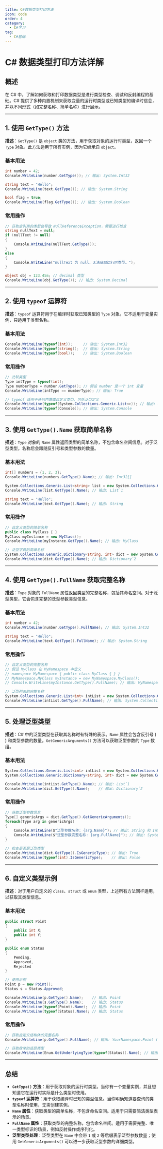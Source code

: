 ```yaml
---
title: C#数据类型打印方法
icon: code
order: 4
category:
  - C#学习
tag:
  - C#基础
---
```




# C# 数据类型打印方法详解

## 概述

在 C# 中，了解如何获取和打印数据类型是进行类型检查、调试和反射编程的基础。C# 提供了多种内置机制来获取变量的运行时类型或已知类型的编译时信息，并以不同形式（如完整名称、简单名称）进行展示。

---

## 1. 使用 `GetType()` 方法

**描述**：`GetType()` 是 `object` 类的方法，用于获取对象的运行时类型，返回一个 `Type` 对象。此方法适用于所有实例，因为它继承自 `object`。

### 基本用法
```csharp
int number = 42;
Console.WriteLine(number.GetType()); // 输出: System.Int32

string text = "Hello";
Console.WriteLine(text.GetType()); // 输出: System.String

bool flag = true;
Console.WriteLine(flag.GetType()); // 输出: System.Boolean
```

### 常用操作
```csharp
// 获取空引用的类型会导致 NullReferenceException，需要进行检查
string nullText = null;
if (nullText != null)
{
    Console.WriteLine(nullText.GetType());
}
else
{
    Console.WriteLine("nullText 为 null，无法获取运行时类型。");
}

object obj = 123.45m; // decimal 类型
Console.WriteLine(obj.GetType()); // 输出: System.Decimal
```

---

## 2. 使用 `typeof` 运算符

**描述**：`typeof` 运算符用于在编译时获取已知类型的 `Type` 对象。它不适用于变量实例，只适用于类型名称。

### 基本用法
```csharp
Console.WriteLine(typeof(int));     // 输出: System.Int32
Console.WriteLine(typeof(string));  // 输出: System.String
Console.WriteLine(typeof(bool));    // 输出: System.Boolean
```

### 常用操作
```csharp
// 比较类型
Type intType = typeof(int);
Type numberType = number.GetType(); // 假设 number 是一个 int 变量
Console.WriteLine(intType == numberType); // 输出: True

// typeof 适用于任何内置或自定义类型，包括泛型定义
Console.WriteLine(typeof(System.Collections.Generic.List<>)); // 输出: System.Collections.Generic.List`1
Console.WriteLine(typeof(Console)); // 输出: System.Console
```

---

## 3. 使用 `GetType().Name` 获取简单名称

**描述**：`Type` 对象的 `Name` 属性返回类型的简单名称，不包含命名空间信息。对于泛型类型，名称后会跟随反引号和类型参数的数量。

### 基本用法
```csharp
int[] numbers = {1, 2, 3};
Console.WriteLine(numbers.GetType().Name); // 输出: Int32[]

System.Collections.Generic.List<string> list = new System.Collections.Generic.List<string>();
Console.WriteLine(list.GetType().Name); // 输出: List`1

string text = "Hello";
Console.WriteLine(text.GetType().Name); // 输出: String
```

### 常用操作
```csharp
// 自定义类型的简单名称
public class MyClass { }
MyClass myInstance = new MyClass();
Console.WriteLine(myInstance.GetType().Name); // 输出: MyClass

// 泛型字典的简单名称
System.Collections.Generic.Dictionary<string, int> dict = new System.Collections.Generic.Dictionary<string, int>();
Console.WriteLine(dict.GetType().Name); // 输出: Dictionary`2
```

---

## 4. 使用 `GetType().FullName` 获取完整名称

**描述**：`Type` 对象的 `FullName` 属性返回类型的完整名称，包括其命名空间。对于泛型类型，它会包含完整的泛型参数类型信息。

### 基本用法
```csharp
int number = 42;
Console.WriteLine(number.GetType().FullName); // 输出: System.Int32

string text = "Hello";
Console.WriteLine(text.GetType().FullName); // 输出: System.String
```

### 常用操作
```csharp
// 自定义类型的完整名称
// 假设 MyClass 在 MyNamespace 中定义
// namespace MyNamespace { public class MyClass { } }
// MyNamespace.MyClass myInstance = new MyNamespace.MyClass();
// Console.WriteLine(myInstance.GetType().FullName); // 输出: MyNamespace.MyClass

// 泛型列表的完整名称
System.Collections.Generic.List<int> intList = new System.Collections.Generic.List<int>();
Console.WriteLine(intList.GetType().FullName); // 输出: System.Collections.Generic.List`1[[System.Int32, System.Private.CoreLib, Version=...]]
```

---

## 5. 处理泛型类型

**描述**：C# 中的泛型类型在获取其名称时有特殊的表示。`Name` 属性会包含反引号 (` `) 和类型参数的数量。`GetGenericArguments()` 方法可以获取泛型参数的 `Type` 数组。

### 基本用法
```csharp
System.Collections.Generic.List<int> intList = new System.Collections.Generic.List<int>();
System.Collections.Generic.Dictionary<string, int> dict = new System.Collections.Generic.Dictionary<string, int>();

Console.WriteLine(intList.GetType().Name); // 输出: List`1
Console.WriteLine(dict.GetType().Name);    // 输出: Dictionary`2
```

### 常用操作
```csharp
// 获取泛型参数信息
Type[] genericArgs = dict.GetType().GetGenericArguments();
foreach(Type arg in genericArgs)
{
    Console.WriteLine($"泛型参数名称: {arg.Name}"); // 输出: String 和 Int32
    Console.WriteLine($"泛型参数完整名称: {arg.FullName}"); // 输出: System.String 和 System.Int32
}

// 检查是否是泛型类型
Console.WriteLine(dict.GetType().IsGenericType); // 输出: True
Console.WriteLine(typeof(int).IsGenericType);    // 输出: False
```

---

## 6. 自定义类型示例

**描述**：对于用户自定义的 `class`、`struct` 或 `enum` 类型，上述所有方法同样适用，以获取其类型信息。

### 基本用法
```csharp
public struct Point
{
    public int X;
    public int Y;
}

public enum Status
{
    Pending,
    Approved,
    Rejected
}

// 使用示例
Point p = new Point();
Status s = Status.Approved;

Console.WriteLine(p.GetType().Name);    // 输出: Point
Console.WriteLine(s.GetType().Name);    // 输出: Status
Console.WriteLine(typeof(Point).Name);  // 输出: Point
Console.WriteLine(typeof(Status).Name); // 输出: Status
```

### 常用操作
```csharp
// 获取自定义结构体的完整名称
Console.WriteLine(p.GetType().FullName); // 输出: YourNamespace.Point (取决于实际命名空间)

// 获取枚举的底层类型
Console.WriteLine(Enum.GetUnderlyingType(typeof(Status)).Name); // 输出: Int32
```

---

## 总结

- **`GetType()` 方法**：用于获取对象的运行时类型。当你有一个变量实例，并且想知道它在运行时实际是什么类型时使用。
- **`typeof` 运算符**：用于获取编译时已知的类型信息。当你明确知道要查询的类型名称时使用，无需创建实例。
- **`Name` 属性**：获取类型的简单名称，不包含命名空间。适用于只需要简洁类型表示的场景。
- **`FullName` 属性**：获取类型的完整名称，包含命名空间。适用于需要完整、唯一类型标识的场景，例如反射操作或序列化。
- **泛型类型处理**：泛型类型在 `Name` 中会带 `1` 或 `2` 等后缀表示泛型参数数量；使用 `GetGenericArguments()` 可以进一步获取泛型参数的详细类型。